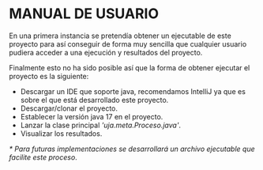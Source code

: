 # MANUAL DE USUARIO

En una primera instancia se pretendía obtener un ejecutable de este proyecto 
para así conseguir de forma muy sencilla que cualquier usuario pudiera acceder a 
una ejecución y resultados del proyecto. 

Finalmente esto no ha sido posible así que la forma de obtener ejecutar el proyecto es la siguiente:

- Descargar un IDE que soporte java, recomendamos IntelliJ ya que es sobre el que 
  está desarrollado este proyecto.
- Descargar/clonar el proyecto.
- Establecer la versión java 17 en el proyecto.
- Lanzar la clase principal _'uja.meta.Proceso.java'_.
- Visualizar los resultados.


_* Para futuras implementaciones se desarrollará un archivo ejecutable que facilite este proceso_.
